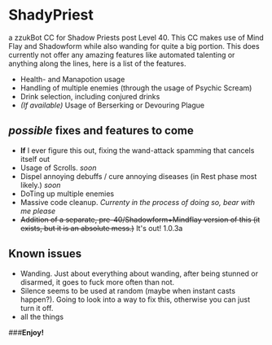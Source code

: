 # ShadyPriest

a zzukBot CC for Shadow Priests post Level 40. This CC makes use of Mind Flay and Shadowform while also wanding for quite a big portion.
This does currently not offer any amazing features like automated talenting or anything along the lines, here is a list of the features.

* Health- and Manapotion usage
* Handling of multiple enemies (through the usage of Psychic Scream)
* Drink selection, including conjured drinks
* *(If available)* Usage of Berserking or Devouring Plague

## *possible* fixes and features to come

* **If** I ever figure this out, fixing the wand-attack spamming that cancels itself out
* Usage of Scrolls. _soon_
* Dispel annoying debuffs / cure annoying diseases (in Rest phase most likely.) _soon_
* DoTing up multiple enemies
* Massive code cleanup. _Currenty in the process of doing so, bear with me please_
*  ~~Addition of a separate, pre-40/Shadowform+Mindflay version of this (it exists, but it is an absolute mess.)~~ It's out! 1.0.3a

## Known issues

* Wanding. Just about everything about wanding, after being stunned or disarmed, it goes to fuck more often than not.
* Silence seems to be used at random (maybe when instant casts happen?). Going to look into a way to fix this, otherwise you can just turn it off.
* all the things

###**Enjoy!**

